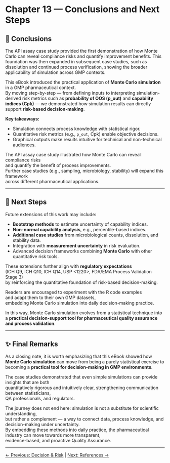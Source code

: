 # Chapter 13 — Conclusions and Next Steps

## 📌 Conclusions

The API assay case study provided the first demonstration of how Monte Carlo can reveal compliance risks and quantify improvement benefits. This foundation was then expanded in subsequent case studies, such as dissolution and continued process verification, showing the broader applicability of simulation across GMP contexts.

This eBook introduced the practical application of **Monte Carlo simulation** in a GMP pharmaceutical context.  
By moving step-by-step — from defining inputs to interpreting simulation-derived risk metrics such as **probability of OOS (p_out)** and **capability indices (Cpk)** — we demonstrated how simulation results can directly support **risk-based decision-making**.

**Key takeaways:**
- Simulation connects process knowledge with statistical rigor.
- Quantitative risk metrics (e.g., `p_out`, Cpk) enable objective decisions.
- Graphical outputs make results intuitive for technical and non-technical audiences.

The API assay case study illustrated how Monte Carlo can reveal compliance risks  
and quantify the benefit of process improvements.  
Further case studies (e.g., sampling, microbiology, stability) will expand this framework  
across different pharmaceutical applications.

---

## 🚀 Next Steps
Future extensions of this work may include:
- **Bootstrap methods** to estimate uncertainty of capability indices.
- **Non-normal capability analysis**, e.g., percentile-based indices.
- **Additional case studies** from microbiological counts, dissolution, and stability data.
- Integration with **measurement uncertainty** in risk evaluation.
- Advanced decision frameworks combining **Monte Carlo** with other quantitative risk tools.

These extensions further align with **regulatory expectations**  
(ICH Q9, ICH Q10, ICH Q14, USP <1220>, FDA/EMA Process Validation Stage 3)  
by reinforcing the quantitative foundation of risk-based decision-making.

Readers are encouraged to experiment with the R code examples  
and adapt them to their own GMP datasets,  
embedding Monte Carlo simulation into daily decision-making practice.

In this way, Monte Carlo simulation evolves from a statistical technique into a **practical decision-support tool for pharmaceutical quality assurance and process validation**.

---

## ✨ Final Remarks

As a closing note, it is worth emphasizing that this eBook showed how **Monte Carlo simulation** can move from being a purely statistical exercise to becoming a **practical tool for decision-making in GMP environments**.  

The case studies demonstrated that even simple simulations can provide insights that are both  
quantitatively rigorous and intuitively clear, strengthening communication between statisticians,  
QA professionals, and regulators.  

The journey does not end here: simulation is not a substitute for scientific understanding,  
but rather a complement — a way to connect data, process knowledge, and decision-making under uncertainty.  
By embedding these methods into daily practice, the pharmaceutical industry can move towards more transparent,  
evidence-based, and proactive Quality Assurance.  

---

[← Previous: Decision & Risk](chapter12_decision-risk.md) | [Next: References →](chapter14_references.md)
